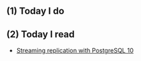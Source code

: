 ## (1) Today I do

## (2) Today I read

- [Streaming replication with PostgreSQL 10](https://blog.raveland.org/post/postgresql_sr/)